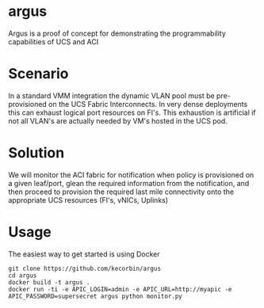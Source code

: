 # argus

Argus is a proof of concept for demonstrating the programmability capabilities of UCS and ACI


# Scenario

In a standard VMM integration the dynamic VLAN pool must be pre-provisioned on the UCS Fabric
Interconnects. In very dense deployments this can exhaust logical port resources on FI's.  This exhaustion
is artificial if not all VLAN's are actually needed by VM's hosted in the UCS pod.


# Solution

We will monitor the ACI fabric for notification when policy is provisioned on a given leaf/port, glean
the required information from the notification, and then proceed to provision the required last
mile connectivity onto the appropriate UCS resources (FI's, vNICs, Uplinks)


# Usage

The easiest way to get started is using Docker

```
git clone https://github.com/kecorbin/argus
cd argus
docker build -t argus .
docker run -ti -e APIC_LOGIN=admin -e APIC_URL=http://myapic -e APIC_PASSWORD=supersecret argus python monitor.py

```


